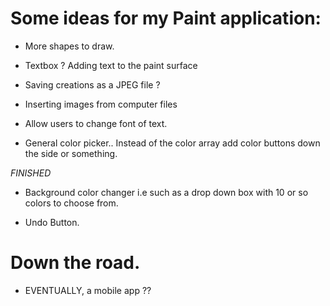 # Some ideas for my Paint application:

- More shapes to draw.

- Textbox ? Adding text to the paint surface

- Saving creations as a JPEG file ?

- Inserting images from computer files

- Allow users to change font of text.

- General color picker.. Instead of the color array add color buttons down the side or something.

*FINISHED*

- Background color changer i.e such as a drop down box with 10 or so colors to choose from.

- Undo Button.


# Down the road.

- EVENTUALLY, a mobile app ??
